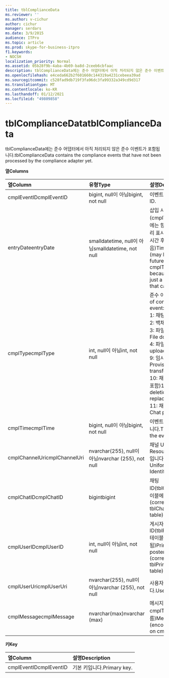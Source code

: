 ```yaml
---
title: tblComplianceData
ms.reviewer: ''
ms.author: v-cichur
author: cichur
manager: serdars
ms.date: 3/9/2015
audience: ITPro
ms.topic: article
ms.prod: skype-for-business-itpro
f1.keywords:
- NOCSH
localization_priority: Normal
ms.assetid: 05b28f9b-4aba-4b69-ba8d-2ceeb6cbfaac
description: tblComplianceData에는 준수 어댑터에서 아직 처리되지 않은 준수 이벤트가 포함됩니다.
ms.openlocfilehash: e4ceda662b2f601660c144319a4231cebeea39ad
ms.sourcegitcommit: c528fad9db719f3fa96dc3fa99332a349cd9d317
ms.translationtype: MT
ms.contentlocale: ko-KR
ms.lasthandoff: 01/12/2021
ms.locfileid: "49809858"
---
```

# <a name="tblcompliancedata"></a><span data-ttu-id="9dd1e-103">tblComplianceData</span><span class="sxs-lookup"><span data-stu-id="9dd1e-103">tblComplianceData</span></span>
 
<span data-ttu-id="9dd1e-104">tblComplianceData에는 준수 어댑터에서 아직 처리되지 않은 준수 이벤트가 포함됩니다.</span><span class="sxs-lookup"><span data-stu-id="9dd1e-104">tblComplianceData contains the compliance events that have not been processed by the compliance adapter yet.</span></span>
  
<span data-ttu-id="9dd1e-105">**열**</span><span class="sxs-lookup"><span data-stu-id="9dd1e-105">**Columns**</span></span>

|<span data-ttu-id="9dd1e-106">**열**</span><span class="sxs-lookup"><span data-stu-id="9dd1e-106">**Column**</span></span>|<span data-ttu-id="9dd1e-107">**유형**</span><span class="sxs-lookup"><span data-stu-id="9dd1e-107">**Type**</span></span>|<span data-ttu-id="9dd1e-108">**설명**</span><span class="sxs-lookup"><span data-stu-id="9dd1e-108">**Description**</span></span>|
|:-----|:-----|:-----|
|<span data-ttu-id="9dd1e-109">cmplEventID</span><span class="sxs-lookup"><span data-stu-id="9dd1e-109">cmplEventID</span></span>  <br/> |<span data-ttu-id="9dd1e-110">bigint, null이 아님</span><span class="sxs-lookup"><span data-stu-id="9dd1e-110">bigint, not null</span></span>  <br/> |<span data-ttu-id="9dd1e-111">이벤트 ID입니다.</span><span class="sxs-lookup"><span data-stu-id="9dd1e-111">Event ID.</span></span>  <br/> |
|<span data-ttu-id="9dd1e-112">entryDate</span><span class="sxs-lookup"><span data-stu-id="9dd1e-112">entryDate</span></span>  <br/> |<span data-ttu-id="9dd1e-113">smalldatetime, null이 아님</span><span class="sxs-lookup"><span data-stu-id="9dd1e-113">smalldatetime, not null</span></span>  <br/> |<span data-ttu-id="9dd1e-114">삽입 시간(cmplType=9의 경우에는 항목이 단순히 자리 표시자이므로 오랜 시간 후일 수 있음)</span><span class="sxs-lookup"><span data-stu-id="9dd1e-114">Time of insertion (may be far in the future for cmplType=9 because the entry is just a placeholder in that case).</span></span>  <br/> |
|<span data-ttu-id="9dd1e-115">cmplType</span><span class="sxs-lookup"><span data-stu-id="9dd1e-115">cmplType</span></span>  <br/> |<span data-ttu-id="9dd1e-116">int, null이 아님</span><span class="sxs-lookup"><span data-stu-id="9dd1e-116">int, not null</span></span>  <br/> | <span data-ttu-id="9dd1e-117">준수 이벤트 유형:</span><span class="sxs-lookup"><span data-stu-id="9dd1e-117">Type of compliance event:</span></span> <br/>  <span data-ttu-id="9dd1e-118">1: 채팅</span><span class="sxs-lookup"><span data-stu-id="9dd1e-118">1: Chat</span></span> <br/>  <span data-ttu-id="9dd1e-119">2: 백채트</span><span class="sxs-lookup"><span data-stu-id="9dd1e-119">2: Backchat</span></span> <br/>  <span data-ttu-id="9dd1e-120">3: 파일 다운로드</span><span class="sxs-lookup"><span data-stu-id="9dd1e-120">3: File download</span></span> <br/>  <span data-ttu-id="9dd1e-121">4: 파일 업로드</span><span class="sxs-lookup"><span data-stu-id="9dd1e-121">4: File upload</span></span> <br/>  <span data-ttu-id="9dd1e-122">9: 임시 파일 전송</span><span class="sxs-lookup"><span data-stu-id="9dd1e-122">9: Provisional file transfer</span></span> <br/>  <span data-ttu-id="9dd1e-123">10: 채팅 삭제(바꾸기 포함)</span><span class="sxs-lookup"><span data-stu-id="9dd1e-123">10: Chat deletion (with replace)</span></span> <br/>  <span data-ttu-id="9dd1e-124">11: 채팅 삭제</span><span class="sxs-lookup"><span data-stu-id="9dd1e-124">11: Chat purging</span></span> <br/> |
|<span data-ttu-id="9dd1e-125">cmplTime</span><span class="sxs-lookup"><span data-stu-id="9dd1e-125">cmplTime</span></span>  <br/> |<span data-ttu-id="9dd1e-126">bigint, null이 아님</span><span class="sxs-lookup"><span data-stu-id="9dd1e-126">bigint, not null</span></span>  <br/> |<span data-ttu-id="9dd1e-127">이벤트의 타임스탬프입니다.</span><span class="sxs-lookup"><span data-stu-id="9dd1e-127">Time stamp for the event.</span></span>  <br/> |
|<span data-ttu-id="9dd1e-128">cmplChannelUri</span><span class="sxs-lookup"><span data-stu-id="9dd1e-128">cmplChannelUri</span></span>  <br/> |<span data-ttu-id="9dd1e-129">nvarchar(255), null이 아님</span><span class="sxs-lookup"><span data-stu-id="9dd1e-129">nvarchar (255), not null</span></span>  <br/> |<span data-ttu-id="9dd1e-130">채널 URI(Uniform Resource Identifier)입니다.</span><span class="sxs-lookup"><span data-stu-id="9dd1e-130">Channel Uniform Resource Identifier (URI).</span></span>  <br/> |
|<span data-ttu-id="9dd1e-131">cmplChatID</span><span class="sxs-lookup"><span data-stu-id="9dd1e-131">cmplChatID</span></span>  <br/> |<span data-ttu-id="9dd1e-132">bigint</span><span class="sxs-lookup"><span data-stu-id="9dd1e-132">bigint</span></span>  <br/> |<span data-ttu-id="9dd1e-133">채팅 ID(tblChat.chatId 테이블에 해당됨)</span><span class="sxs-lookup"><span data-stu-id="9dd1e-133">Chat ID (corresponding to tblChat.chatId table).</span></span>  <br/> |
|<span data-ttu-id="9dd1e-134">cmplUserID</span><span class="sxs-lookup"><span data-stu-id="9dd1e-134">cmplUserID</span></span>  <br/> |<span data-ttu-id="9dd1e-135">int, null이 아님</span><span class="sxs-lookup"><span data-stu-id="9dd1e-135">int, not null</span></span>  <br/> |<span data-ttu-id="9dd1e-136">게시자의 사용자 ID(tblPrincipal.prinID 테이블에 해당됨)</span><span class="sxs-lookup"><span data-stu-id="9dd1e-136">Principal ID of the poster (corresponding to tblPrincipal.prinID table).</span></span>  <br/> |
|<span data-ttu-id="9dd1e-137">cmplUserUri</span><span class="sxs-lookup"><span data-stu-id="9dd1e-137">cmplUserUri</span></span>  <br/> |<span data-ttu-id="9dd1e-138">nvarchar(255), null이 아님</span><span class="sxs-lookup"><span data-stu-id="9dd1e-138">nvarchar (255), not null</span></span>  <br/> |<span data-ttu-id="9dd1e-139">사용자 URI입니다.</span><span class="sxs-lookup"><span data-stu-id="9dd1e-139">User URI.</span></span>  <br/> |
|<span data-ttu-id="9dd1e-140">cmplMessage</span><span class="sxs-lookup"><span data-stu-id="9dd1e-140">cmplMessage</span></span>  <br/> |<span data-ttu-id="9dd1e-141">nvarchar(max)</span><span class="sxs-lookup"><span data-stu-id="9dd1e-141">nvarchar (max)</span></span>  <br/> |<span data-ttu-id="9dd1e-142">메시지(인코딩은 cmplType에 따라 다름)</span><span class="sxs-lookup"><span data-stu-id="9dd1e-142">Message (encoding depends on cmplType).</span></span>  <br/> |
   
<span data-ttu-id="9dd1e-143">**키**</span><span class="sxs-lookup"><span data-stu-id="9dd1e-143">**Key**</span></span>

|<span data-ttu-id="9dd1e-144">**열**</span><span class="sxs-lookup"><span data-stu-id="9dd1e-144">**Column**</span></span>|<span data-ttu-id="9dd1e-145">**설명**</span><span class="sxs-lookup"><span data-stu-id="9dd1e-145">**Description**</span></span>|
|:-----|:-----|
|<span data-ttu-id="9dd1e-146">cmplEventID</span><span class="sxs-lookup"><span data-stu-id="9dd1e-146">cmplEventID</span></span>  <br/> |<span data-ttu-id="9dd1e-147">기본 키입니다.</span><span class="sxs-lookup"><span data-stu-id="9dd1e-147">Primary key.</span></span>  <br/> |
   

